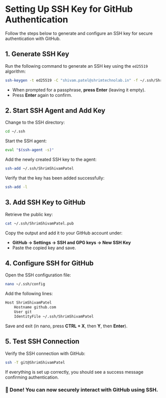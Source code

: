 # Setting Up SSH Key for GitHub Authentication

Follow the steps below to generate and configure an SSH key for secure authentication with GitHub.

## 1. Generate SSH Key
Run the following command to generate an SSH key using the `ed25519` algorithm:

```sh
ssh-keygen -t ed25519 -C "shivam.patel@shrimtechnolab.in" -f ~/.ssh/ShrimShivamPatel
```

- When prompted for a passphrase, **press Enter** (leaving it empty).
- Press **Enter** again to confirm.

## 2. Start SSH Agent and Add Key
Change to the SSH directory:

```sh
cd ~/.ssh
```

Start the SSH agent:

```sh
eval "$(ssh-agent -s)"
```

Add the newly created SSH key to the agent:

```sh
ssh-add ~/.ssh/ShrimShivamPatel
```

Verify that the key has been added successfully:

```sh
ssh-add -l
```

## 3. Add SSH Key to GitHub
Retrieve the public key:

```sh
cat ~/.ssh/ShrimShivamPatel.pub
```

Copy the output and add it to your GitHub account under:
- **GitHub → Settings → SSH and GPG keys → New SSH Key**
- Paste the copied key and save.

## 4. Configure SSH for GitHub
Open the SSH configuration file:

```sh
nano ~/.ssh/config
```

Add the following lines:

```sh
Host ShrimShivamPatel
    Hostname github.com
    User git
    IdentityFile ~/.ssh/ShrimShivamPatel
```

Save and exit (in nano, press **CTRL + X**, then **Y**, then **Enter**).

## 5. Test SSH Connection
Verify the SSH connection with GitHub:

```sh
ssh -T git@ShrimShivamPatel
```

If everything is set up correctly, you should see a success message confirming authentication.

### 🎉 Done! You can now securely interact with GitHub using SSH.

